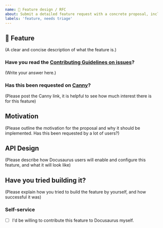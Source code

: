 ```yaml
---
name: 💅 Feature design / RFC
about: Submit a detailed feature request with a concrete proposal, including an exhaustive API / UI design
labels: 'feature, needs triage'
---
```


<!--
  IMPORTANT:
  - We expect you to submit a feature request including a real design (API / UI...), not just a basic idea
  - The design does not have to be perfect, we'll discuss it and fix it if needed
  - For a more "casual" feature request, consider using Canny instead: https://docusaurus.io/feature-requests
-->

## 🚀 Feature

(A clear and concise description of what the feature is.)

### Have you read the [Contributing Guidelines on issues](https://github.com/facebook/docusaurus/blob/main/CONTRIBUTING.md#reporting-new-issues)?

(Write your answer here.)

### Has this been requested on [Canny](https://docusaurus.io/feature-requests)?

(Please post the Canny link, it is helpful to see how much interest there is for this feature)

## Motivation

(Please outline the motivation for the proposal and why it should be implemented. Has this been requested by a lot of users?)

## API Design

(Please describe how Docusaurus users will enable and configure this feature, and what it will look like)

<!--
  Please explain in an exhaustive way what are the config/plugin options and their respective effects.
  For visual elements, please send us some screenshots/mockups of what it should look like. You can use https://excalidraw.com to create simple mockups.
-->

<!--
  What happens if you skip this step? This issue may be closed without any in-depth discussion.
  Your feature request is just an idea for now, please use Canny for that: https://docusaurus.io/feature-requests
-->

## Have you tried building it?

(Please explain how you tried to build the feature by yourself, and how successful it was)

<!--
  Docusaurus 2 has a plugin system and theming support.
  Quite often, this gives you the opportunity to build the feature you need by yourself.

  We expect you to put your own work in this feature, particularly if it is not requested by a lot of users.
  If we see it in action on your own site, it is easier to understand its value, and how it should work.

  If you can't build it yourself for technical reasons, please explain why.
  We are willing to help you, and eventually providing new APIs to make it possible.
-->

### Self-service

<!--
  If you answered the question above as "no" because you feel like you could contribute directly to our repo, please check the box below by replacing the space with an X (- [X]).
  This would tell us and other people looking for contributions that someone's working on it.
  If you do check this box, please send a pull request within 7 days after a maintainer's approval so we can still delegate this to someone else.

  Note that for feature issues, we still require you to fully fill out this form and reach consensus with the maintainers on API design before rushing to implement it, so that you don't waste your time.
-->

- [ ] I'd be willing to contribute this feature to Docusaurus myself.
